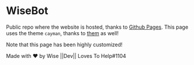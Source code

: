 # WiseBot
Public repo where the website is hosted, thanks to [Github Pages](https://pages.github.com/).
This page uses the theme `cayman`, thanks to [them](https://pages-themes.github.io/cayman/) as well!

Note that this page has been highly customized!

Made with ♥ by Wise ||Dev|| Loves To Help#1104
